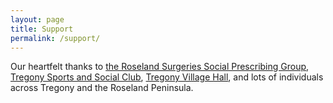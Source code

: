 ```yaml
---
layout: page
title: Support
permalink: /support/
---
```


Our heartfelt thanks to [the Roseland Surgeries Social Prescribing Group](https://www.roselandsurgeries.co.uk/clinics-and-services/social-prescriber/), [Tregony Sports and Social Club](https://www.facebook.com/p/Tregony-Sports-and-Social-Club-100063501941046/), [Tregony Village Hall](https://www.tregonyvillagehall.co.uk/), and lots of individuals across Tregony and the Roseland Peninsula.
